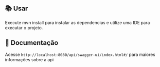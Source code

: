 ## 📚 Usar

Execute mvn install para instalar as dependencias e utilize uma IDE para executar o projeto.


## 🚀 Documentação

Acesse `http://localhost:8080/api/swagger-ui/index.html#/` para maiores informações sobre a api